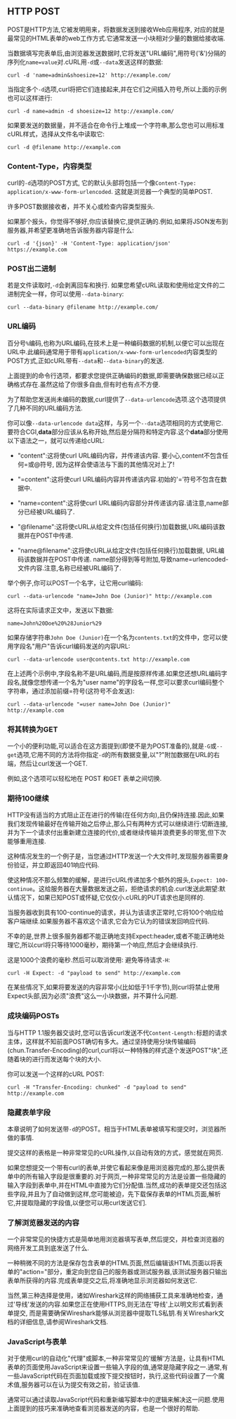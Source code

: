 
## HTTP POST

POST是HTTP方法,它被发明用来，将数据发送到接收Web应用程序, 对应的就是最常见的HTML表单的web工作方式.它通常发送一小块相对少量的数据给接收端.

当数据填写完表单后,由浏览器发送数据时,它将发送"URL编码",用符号('&')分隔的序列化`name=value`对.cURL用`-d`或`--data`发送这样的数据:

```
curl -d 'name=admin&shoesize=12' http://example.com/
```

当指定多个`-d`选项,curl将把它们连接起来,并在它们之间插入符号,所以上面的示例也可以这样进行:

```
curl -d name=admin -d shoesize=12 http://example.com/
```

如果要发送的数据量，并不适合在命令行上堆成一个字符串,那么您也可以用标准cURL样式，选择从文件名中读取它:

```
curl -d @filename http://example.com
```

### Content-Type，内容类型

curl的`-d`选项的POST方式, 它的默认头部将包括一个像`Content-Type: application/x-www-form-urlencoded`. 这就是浏览器一个典型的简单POST.

许多POST数据接收者，并不关心或检查内容类型报头.

如果那个报头，你觉得不够好,你应该替换它,提供正确的.例如,如果将JSON发布到服务器,并希望更准确地告诉服务器内容是什么:

```
curl -d '{json}' -H 'Content-Type: application/json' https://example.com
```

### POST出二进制

若是文件读取时,`-d`会剥离回车和换行. 如果您希望cURL读取和使用给定文件的二进制完全一样，你可以使用`--data-binary`:

```
curl --data-binary @filename http://example.com/
```

### URL编码

百分号`%`编码,也称为URL编码,在技术上是一种编码数据的机制,以便它可以出现在URL中.此编码通常用于带有`application/x-www-form-urlencoded`内容类型的POST方式,正如cURL带有`--data`和`--data-binary`的发送.

上面提到的命令行选项，都要求您提供正确编码的数据,即需要确保数据已经以正确格式存在.虽然这给了你很多自由,但有时也有点不方便.

为了帮助您发送尚未编码的数据,curl提供了`--data-urlencode`选项.这个选项提供了几种不同的URL编码方法.

你可以像`--data-urlencode data`这样，与另一个`--data`选项相同的方式使用它.要符合CGI,**data**部分应该从名称开始,然后是分隔符和特定内容.这个**data**部分使用以下语法之一，就可以传递给cURL:

-   "content":这将使curl URL编码内容，并传递该内容. 要小心,content不包含任何=或@符号, 因为这样会使语法与下面的其他情况对上了!

-   "=content":这将使curl URL编码内容并传递该内容.初始的'=’符号不包含在数据中.

-   "name=content":这将使curl URL编码内容部分并传递该内容.请注意,name部分已经被URL编码了.

-   "@filename":这将使cURL从给定文件(包括任何换行)加载数据,URL编码该数据并在POST中传递.

-   "name@filename":这将使cURL从给定文件(包括任何换行)加载数据, URL编码该数据并在POST中传递. name部分得到等号附加,导致name=urlencoded-文件内容.注意,名称已经被URL编码了.

举个例子,你可以POST一个名字，让它用curl编码:

```
curl --data-urlencode "name=John Doe (Junior)" http://example.com
```

这将在实际请求正文中，发送以下数据:

```
name=John%20Doe%20%28Junior%29
```

如果存储字符串`John Doe (Junior)`在一个名为`contents.txt`的文件中，您可以使用字段名"用户"告诉curl编码发送的内容URL:

```
curl --data-urlencode user@contents.txt http://example.com
```

在上述两个示例中,字段名称不是URL编码,而是按原样传递.如果您还想URL编码字段名,就像您想传递一个名为"user name"的字段名一样,您可以要求curl编码整个字符串，通过添加前缀=符号(这符号不会发送):

```
curl --data-urlencode "=user name=John Doe (Junior)" http://example.com
```

### 将其转换为GET

一个小的便利功能,可以适合在这方面提到(即使不是为POST准备的),就是`-G`或`--get`选项,它用不同的方法将你指定`-d`的所有数据变量,以"?"附加数据在URL的右端，然后让curl发送一个GET.

例如,这个选项可以轻松地在 POST 和GET 表单之间切换.

### 期待100继续

HTTP没有适当的方式阻止正在进行的传输(在任何方向),且仍保持连接.因此,如果我们发现传输最好在传输开始之后停止,那么只有两种方式可以继续进行:切断连接,并为下一个请求付出重新建立连接的代价,或者继续传输并浪费更多的带宽,但下次能够重用连接.

这种情况发生的一个例子是，当您通过HTTP发送一个大文件时,发现服务器需要身份验证，并立即返回401响应代码.

使这种情况不那么频繁的缓解，是进行cURL传递加多个额外的报头,`Expect: 100-continue`。这给服务器在大量数据发送之前，拒绝请求的机会.curl发送此期望:默认情况下，如果已知POST或怀疑,它仅仅小.cURL的PUT请求也是同样的.

当服务器收到具有100-continue的请求，并认为该请求正常时,它将100个响应给客户端继续.如果服务器不喜欢这个请求,它会为它认为的错误发回响应代码.

不幸的是,世界上很多服务器都不能正确地支持Expect:header,或者不能正确地处理它,所以curl将只等待1000毫秒，期待第一个响应,然后才会继续执行.

这是1000个浪费的毫秒.然后可以取消使用: 避免等待请求`-H`:

```
curl -H Expect: -d "payload to send" http://example.com
```

在某些情况下,如果将要发送的内容非常小(比如低于1千字节),则curl将禁止使用Expect头部,因为必须"浪费"这么一小块数据，并不算什么问题.

### 成块编码POSTs

当与HTTP 1.1服务器交谈时,您可以告诉curl发送不代`Content-Length:`标题的请求主体，这样就不知前面POST确切有多大。通过坚持使用分块传输编码(chun.Transfer-Encoding)的curl,curl将以一种特殊的样式逐个发送POST"块",还随着块的进行而发送每个块的大小.

你可以发送一个这样的cURL POST:

```
curl -H "Transfer-Encoding: chunked" -d "payload to send" http://example.com
```

### 隐藏表单字段

本章说明了如何发送带`-d`的POST。相当于HTML表单被填写和提交时，浏览器所做的事情.

提交这样的表格是一种非常常见的cURL操作,以自动有效的方式，感觉就在网页.

如果您想提交一个带有curl的表单,并使它看起来像是用浏览器完成的,那么提供表单中的所有输入字段是很重要的.对于网页,一种非常常见的方法是设置一些隐藏的输入字段到表单中,并在HTML中直接为它们分配值.当然,成功的表单提交还包括这些字段,并且为了自动做到这样,您可能被迫，先下载保存表单的HTML页面,解析它,并提取隐藏的字段值,以便您可以用curl发送它们.

### 了解浏览器发送的内容

一个非常常见的快捷方式是简单地用浏览器填写表单,然后提交，并检查浏览器的网络开发工具到底发送了什么.

一种稍微不同的方法是保存包含表单的HTML页面,然后编辑该HTML页面以将表单的"action="部分，重定向到您自己的服务器或测试服务器,该测试服务器只输出表单所获得的内容.完成表单提交之后,将准确地显示浏览器如何发送它.

当然,第三种选择是使用，诸如Wireshark这样的网络捕获工具来准确地检查，通过'导线'发送的内容.如果您正在使用HTTPS,则无法在'导线'上以明文形式看到表单提交, 而是需要确保Wireshark能够从浏览器中提取TLS私钥.有关Wireshark文档的详细信息,请参阅Wireshark文档.

### JavaScript与表单

对于使用curl的自动化"代理"或脚本,一种非常常见的’缓解‘方法是，让具有HTML表单的页面使用JavaScript来设置一些输入字段的值,通常是隐藏字段之一.通常,有一些JavaScript代码在页面加载或按下提交按钮时，执行,这些代码设置了一个魔术值,服务器可以在认为提交有效之前，验证该值.

通常可以通过读取JavaScript代码和重新编写脚本中的逻辑来解决这一问题.使用上面提到的技巧来准确地查看浏览器发送的内容，也是一个很好的帮助.
